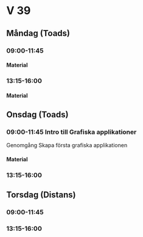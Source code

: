 # V 39
## Måndag (Toads)
### 09:00-11:45 

#### Material

### 13:15-16:00

#### Material

## Onsdag (Toads)
### 09:00-11:45 Intro till Grafiska applikationer
Genomgång Skapa första grafiska applikationen</br>

#### Material

### 13:15-16:00

## Torsdag (Distans)
### 09:00-11:45 

### 13:15-16:00 
